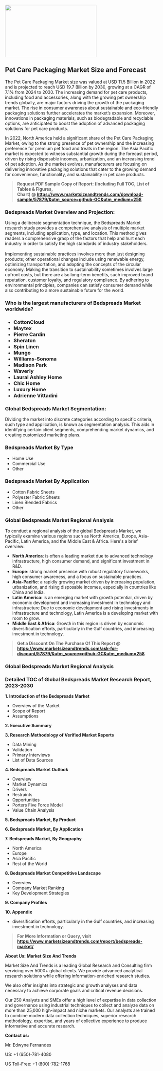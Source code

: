 <p><img class="alignnone size-medium wp-image-20088" src="https://ffe5etoiles.com/wp-content/uploads/2024/12/MST1-300x171.png" alt="" width="300" height="171" /></p><h2>Pet Care Packaging Market Size and Forecast</h2><p>The Pet Care Packaging Market size was valued at USD 11.5 Billion in 2022 and is projected to reach USD 19.7 Billion by 2030, growing at a CAGR of 7.1% from 2024 to 2030. The increasing demand for pet care products, including food and accessories, along with the growing pet ownership trends globally, are major factors driving the growth of the packaging market. The rise in consumer awareness about sustainable and eco-friendly packaging solutions further accelerates the market’s expansion. Moreover, innovations in packaging materials, such as biodegradable and recyclable options, are anticipated to boost the adoption of advanced packaging solutions for pet care products.</p><p>In 2022, North America held a significant share of the Pet Care Packaging Market, owing to the strong presence of pet ownership and the increasing preference for premium pet food and treats in the region. The Asia Pacific market is expected to witness substantial growth during the forecast period, driven by rising disposable incomes, urbanization, and an increasing trend of pet adoption. As the market evolves, manufacturers are focusing on delivering innovative packaging solutions that cater to the growing demand for convenience, functionality, and sustainability in pet care products.</p></p><blockquote id="" class=""><strong>Request PDF Sample Copy of Report: (Including Full TOC, List of Tables &amp; Figures, Chart)&nbsp;@&nbsp;<strong><a href="https://www.marketsizeandtrends.com/download-sample/57879/&utm_source=github-GC&utm_medium=258" target="_blank">https://www.marketsizeandtrends.com/download-sample/57879/&utm_source=github-GC&utm_medium=258</a></strong></strong></blockquote><h3 id="" class="">Bedspreads Market&nbsp;Overview and Projection:</h3><p id="" class="">Using a deliberate segmentation technique, the Bedspreads Market research study provides a comprehensive analysis of multiple market segments, including application, type, and location. This method gives readers a comprehensive grasp of the factors that help and hurt each industry in order to satisfy the high standards of industry stakeholders. <br /> <br />Implementing sustainable practices involves more than just designing products; other operational changes include using renewable energy, optimizing transportation, and adopting the concepts of the circular economy. Making the transition to sustainability sometimes involves large upfront costs, but there are also long-term benefits, such improved brand reputation, customer loyalty, and regulatory compliance. By adhering to environmental principles, companies can satisfy consumer demand while also contributing to a more sustainable future for the world.</p><h3 id="" class="">Who is the largest manufacturers of&nbsp;Bedspreads Market worldwide?</h3><h3 class=""><p><ul><li>CottonCloud </li><li> Maytex </li><li> Pierre Cardin </li><li> Sheraton </li><li> Spin Linen </li><li> Mungo </li><li> Williams-Sonoma </li><li> Madison Park </li><li> Waverly </li><li> Laural Ashley Home </li><li> Chic Home </li><li> Luxury Home </li><li> Adrienne Vittadini</li></ul></p></h3><h3 id="" class="">Global&nbsp;Bedspreads Market Segmentation:</h3><p id="" class="">Dividing the market into discrete categories according to specific criteria, such type and application, is known as segmentation analysis. This aids in identifying certain client segments, comprehending market dynamics, and creating customized marketing plans.</p><h3 id="" class="">Bedspreads Market&nbsp;By Type</h3><p><p><ul><li>Home Use </li><li> Commercial Use </li><li> Other</p></li></ul></p></p><h3 id="" class="">Bedspreads Market&nbsp;By Application</h3><p class=""><p><ul><li>Cotton Fabric Sheets </li><li> Polyester Fabric Sheets </li><li> Linen Blended Fabrics </li><li> Other</li></ul></p></p><h3 id="" class="">Global Bedspreads Market Regional Analysis</h3><p id="" class="">To conduct a regional analysis of the global Bedspreads Market, we typically examine various regions such as North America, Europe, Asia-Pacific, Latin America, and the Middle East &amp; Africa. Here's a brief overview:</p><ul><li><strong>North America</strong>: is often a leading market due to advanced technology infrastructure, high consumer demand, and significant investment in R&amp;D.</li><li><strong>Europe</strong>: strong market presence with robust regulatory frameworks, high consumer awareness, and a focus on sustainable practices.</li><li><strong>Asia-Pacific</strong>: a rapidly growing market driven by increasing population, urbanization, and rising disposable incomes, especially in countries like China and India.</li><li><strong>Latin America</strong>: is an emerging market with growth potential, driven by economic development and increasing investment in technology and infrastructure.Due to economic development and rising investments in infrastructure and technology, Latin America is a developing market with room to grow.</li><li><strong>Middle East &amp; Africa</strong>: Growth in this region is driven by economic diversification efforts, particularly in the Gulf countries, and increasing investment in technology.</li></ul><blockquote id="" class=""><strong>Get a Discount On The Purchase Of This Report @ <strong><a href="https://www.marketsizeandtrends.com/ask-for-discount/57879/&utm_source=github-GC&utm_medium=258" target="_blank">https://www.marketsizeandtrends.com/ask-for-discount/57879/&utm_source=github-GC&utm_medium=258</a></strong></strong></blockquote><h3 id="" class="">Global Bedspreads Market Regional Analysis</h3><h3 id="" class="">Detailed TOC of Global Bedspreads Market Research Report, 2023-2030</h3><p id="" class=""><strong>1. Introduction of the Bedspreads Market</strong></p><ul><li>Overview of the Market</li><li>Scope of Report</li><li>Assumptions</li></ul><p id="" class=""><strong>2. Executive Summary</strong></p><p id="" class=""><strong>3. Research Methodology of Verified Market Reports</strong></p><ul><li>Data Mining</li><li>Validation</li><li>Primary Interviews</li><li>List of Data Sources</li></ul><p id="" class=""><strong>4. Bedspreads Market Outlook</strong></p><ul><li>Overview</li><li>Market Dynamics</li><li>Drivers</li><li>Restraints</li><li>Opportunities</li><li>Porters Five Force Model</li><li>Value Chain Analysis</li></ul><p id="" class=""><strong>5. Bedspreads Market, By Product</strong></p><p id="" class=""><strong>6. Bedspreads Market, By Application</strong></p><p id="" class=""><strong>7. Bedspreads Market, By Geography</strong></p><ul><li>North America</li><li>Europe</li><li>Asia Pacific</li><li>Rest of the World</li></ul><p id="" class=""><strong>8. Bedspreads Market Competitive Landscape</strong></p><ul><li>Overview</li><li>Company Market Ranking</li><li>Key Development Strategies</li></ul><p id="" class=""><strong>9. Company Profiles</strong></p><p id="" class=""><strong>10. Appendix</strong></p><ul><li>diversification efforts, particularly in the Gulf countries, and increasing investment in technology.</li></ul><blockquote id="" class=""><strong>For More Information or Query, visit <strong><strong><a href="https://www.marketsizeandtrends.com/report/bedspreads-market/" target="_blank">https://www.marketsizeandtrends.com/report/bedspreads-market/</a></strong></strong></strong></blockquote><p id="" class=""><strong>About Us: Market Size And Trends</strong></p><p id="" class="">Market Size And Trends is a leading Global Research and Consulting firm servicing over 5000+ global clients. We provide advanced analytical research solutions while offering information-enriched research studies.</p><p id="" class="">We also offer insights into strategic and growth analyses and data necessary to achieve corporate goals and critical revenue decisions.</p><p id="" class="">Our 250 Analysts and SMEs offer a high level of expertise in data collection and governance using industrial techniques to collect and analyze data on more than 25,000 high-impact and niche markets. Our analysts are trained to combine modern data collection techniques, superior research methodology, expertise, and years of collective experience to produce informative and accurate research.</p><p id="" class=""><strong>Contact us:</strong></p><p id="" class="">Mr. Edwyne Fernandes</p><p id="" class="">US: +1 (650)-781-4080</p><p id="" class="">US Toll-Free: +1 (800)-782-1768</p>
